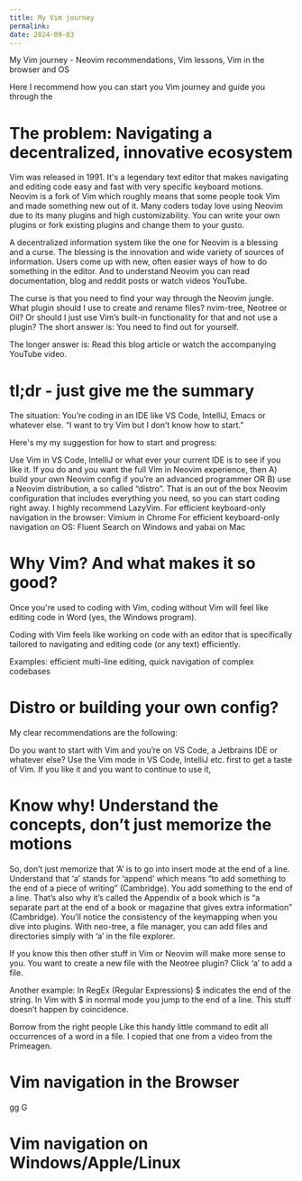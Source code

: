 ```yaml
---
title: My Vim journey
permalink:
date: 2024-09-03
---
```


My Vim journey - Neovim recommendations, Vim lessons, Vim in the browser and OS

Here I recommend how you can start you Vim journey and guide you through the

# The problem: Navigating a decentralized, innovative ecosystem

Vim was released in 1991. It's a legendary text editor that makes navigating and editing code easy and fast with very specific keyboard motions. Neovim is a fork of Vim which roughly means that some people took Vim and made something new out of it. Many coders today love using Neovim due to its many plugins and high customizability. You can write your own plugins or fork existing plugins and change them to your gusto.

A decentralized information system like the one for Neovim is a blessing and a curse. The blessing is the innovation and wide variety of sources of information. Users come up with new, often easier ways of how to do something in the editor. And to understand Neovim you can read documentation, blog and reddit posts or watch videos YouTube.

The curse is that you need to find your way through the Neovim jungle. What plugin should I use to create and rename files? nvim-tree, Neotree or Oil? Or should I just use Vim’s built-in functionality for that and not use a plugin? The short answer is: You need to find out for yourself.

The longer answer is: Read this blog article or watch the accompanying YouTube video.

# tl;dr - just give me the summary

The situation: You’re coding in an IDE like VS Code, IntelliJ, Emacs or whatever else. “I want to try Vim but I don’t know how to start.”

Here's my my suggestion for how to start and progress:

Use Vim in VS Code, IntelliJ or what ever your current IDE is to see if you like it.
If you do and you want the full Vim in Neovim experience, then
A) build your own Neovim config if you’re an advanced programmer
OR
B) use a Neovim distribution, a so called “distro”. That is an out of the box Neovim configuration that includes everything you need, so you can start coding right away. I highly recommend LazyVim.
For efficient keyboard-only navigation in the browser: Vimium in Chrome
For efficient keyboard-only navigation on OS: Fluent Search on Windows and yabai on Mac

# Why Vim? And what makes it so good?

Once you're used to coding with Vim, coding without Vim will feel like editing code in Word (yes, the Windows program).

Coding with Vim feels like working on code with an editor that is specifically tailored to navigating and editing code (or any text) efficiently.

Examples: efficient multi-line editing, quick navigation of complex codebases

# Distro or building your own config?

My clear recommendations are the following:

Do you want to start with Vim and you’re on VS Code, a Jetbrains IDE or whatever else? Use the Vim mode in VS Code, IntelliJ etc. first to get a taste of Vim. If you like it and you want to continue to use it,

# Know why! Understand the concepts, don’t just memorize the motions

So, don’t just memorize that ‘A’ is to go into insert mode at the end of a line. Understand that ‘a’ stands for ‘append’ which means “to add something to the end of a piece of writing” (Cambridge). You add something to the end of a line. That’s also why it’s called the Appendix of a book which is “a separate part at the end of a book or magazine that gives extra information” (Cambridge). You’ll notice the consistency of the keymapping when you dive into plugins. With neo-tree, a file manager, you can add files and directories simply with ‘a’ in the file explorer.

If you know this then other stuff in Vim or Neovim will make more sense to you. You want to create a new file with the Neotree plugin? Click ‘a’ to add a file.

Another example: In RegEx (Regular Expressions) $ indicates the end of the string. In Vim with $ in normal mode you jump to the end of a line. This stuff doesn’t happen by coincidence.

Borrow from the right people
Like this handy little command to edit all occurrences of a word in a file. I copied that one from a video from the Primeagen.

# Vim navigation in the Browser

gg
G

# Vim navigation on Windows/Apple/Linux
